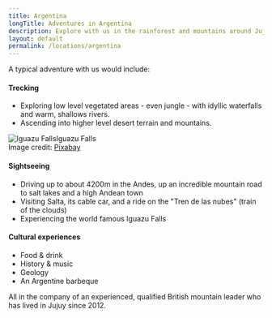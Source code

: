 ```yaml
---
title: Argentina
longTitle: Adventures in Argentina
description: Explore with us in the rainforest and mountains around Jujuy in North West Argentina
layout: default
permalink: /locations/argentina
---
```

A typical adventure with us would include:

#### Trecking

- Exploring low level vegetated areas - even jungle - with idyllic waterfalls and warm, shallows rivers.
- Ascending into higher level desert terrain and mountains.

<span class="image right">
<img src="{{ site.baseurl }}/images/pixabay/iguazu-2773777_640.jpg" alt="Iguazu Falls" />Iguazu Falls<br />Image credit: <a href="https://pixabay.com/en/iguazu-iguacu-iguasu-falls-2773777/" target="_blank">Pixabay</a>
</span>

#### Sightseeing

- Driving up to about 4200m in the Andes, up an incredible mountain road to salt lakes and a high Andean town
- Visiting Salta, its cable car, and a ride on the "Tren de las nubes" (train of the clouds)
- Experiencing the world famous Iguazu Falls

#### Cultural experiences

- Food &amp; drink
- History &amp; music 
- Geology
- An Argentine barbeque

All in the company of an experienced, qualified British mountain leader who has lived in Jujuy since 2012. 

